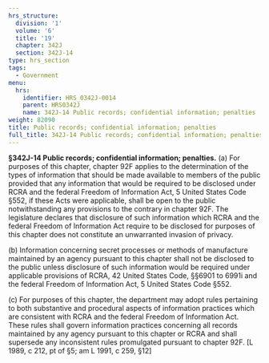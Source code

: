 ```yaml
---
hrs_structure:
  division: '1'
  volume: '6'
  title: '19'
  chapter: 342J
  section: 342J-14
type: hrs_section
tags:
  - Government
menu:
  hrs:
    identifier: HRS_0342J-0014
    parent: HRS0342J
    name: 342J-14 Public records; confidential information; penalties
weight: 82090
title: Public records; confidential information; penalties
full_title: 342J-14 Public records; confidential information; penalties
---
```

**§342J-14 Public records; confidential information; penalties.** (a) For purposes of this chapter, chapter 92F applies to the determination of the types of information that should be made available to members of the public provided that any information that would be required to be disclosed under RCRA and the federal Freedom of Information Act, 5 United States Code §552, if these Acts were applicable, shall be open to the public notwithstanding any provisions to the contrary in chapter 92F. The legislature declares that disclosure of such information which RCRA and the federal Freedom of Information Act require to be disclosed for purposes of this chapter does not constitute an unwarranted invasion of privacy.

(b) Information concerning secret processes or methods of manufacture maintained by an agency pursuant to this chapter shall not be disclosed to the public unless disclosure of such information would be required under applicable provisions of RCRA, 42 United States Code, §§6901 to 6991i and the federal Freedom of Information Act, 5 United States Code §552.

(c) For purposes of this chapter, the department may adopt rules pertaining to both substantive and procedural aspects of information practices which are consistent with RCRA and the federal Freedom of Information Act. These rules shall govern information practices concerning all records maintained by any agency pursuant to this chapter or RCRA and shall supersede any inconsistent rules promulgated pursuant to chapter 92F. [L 1989, c 212, pt of §5; am L 1991, c 259, §12]